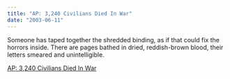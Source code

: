```yaml
---
title: "AP: 3,240 Civilians Died In War"
date: "2003-06-11"
---
```


Someone has taped together the shredded binding, as if that could fix the horrors inside. There are pages bathed in dried, reddish-brown blood, their letters smeared and unintelligible.   

  
[AP: 3,240 Civilians Died In War](http://www.cbsnews.com/news/ap-3240-civilians-died-in-war/)
